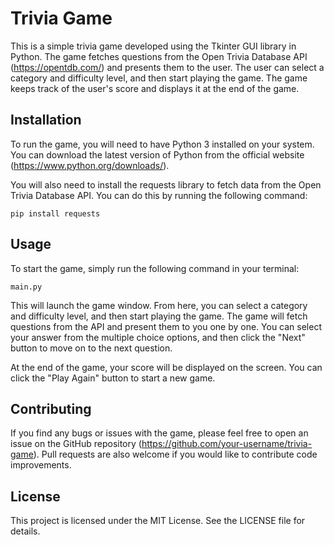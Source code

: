 # Trivia Game

This is a simple trivia game developed using the Tkinter GUI library in Python. The game fetches questions from the Open Trivia Database API (https://opentdb.com/) and presents them to the user. The user can select a category and difficulty level, and then start playing the game. The game keeps track of the user's score and displays it at the end of the game.

## Installation

To run the game, you will need to have Python 3 installed on your system. You can download the latest version of Python from the official website (https://www.python.org/downloads/).

You will also need to install the requests library to fetch data from the Open Trivia Database API. You can do this by running the following command:

`pip install requests`


## Usage

To start the game, simply run the following command in your terminal:

`main.py`


This will launch the game window. From here, you can select a category and difficulty level, and then start playing the game. The game will fetch questions from the API and present them to you one by one. You can select your answer from the multiple choice options, and then click the "Next" button to move on to the next question.

At the end of the game, your score will be displayed on the screen. You can click the "Play Again" button to start a new game.

## Contributing

If you find any bugs or issues with the game, please feel free to open an issue on the GitHub repository (https://github.com/your-username/trivia-game). Pull requests are also welcome if you would like to contribute code improvements.

## License

This project is licensed under the MIT License. See the LICENSE file for details.
